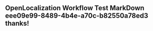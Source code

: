 <properties
ms.topic="hero-topic"
ms.test1="hero-topic"
ms.test2="test"/>


## OpenLocalization Workflow Test MarkDown eee09e99-8489-4b4e-a70c-b82550a78ed3 thanks!



<!--HONumber=Jul16_HO5-->


